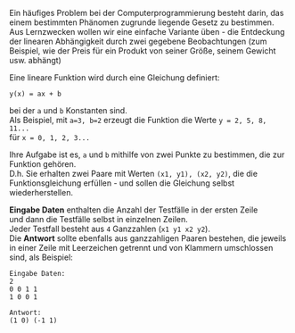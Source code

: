 <!-- #Eine lineare Funktion -->
Ein häufiges Problem bei der Computerprogrammierung besteht darin, das einem bestimmten Phänomen zugrunde liegende Gesetz zu bestimmen.
Aus Lernzwecken wollen wir eine einfache Variante üben - die Entdeckung der linearen Abhängigkeit durch zwei gegebene Beobachtungen (zum Beispiel, wie der Preis
für ein Produkt von seiner Größe, seinem Gewicht usw. abhängt)

Eine lineare Funktion wird durch eine Gleichung definiert:

    y(x) = ax + b

bei der `a` und `b` Konstanten sind.  
Als Beispiel, mit `a=3, b=2` erzeugt die Funktion die Werte `y = 2, 5, 8, 11...`  
für `x = 0, 1, 2, 3...`

Ihre Aufgabe ist es, `a` und `b` mithilfe von zwei Punkte zu bestimmen, die zur Funktion gehören.  
D.h. Sie erhalten zwei Paare mit Werten `(x1, y1), (x2, y2)`, die die Funktionsgleichung erfüllen - und sollen die Gleichung selbst wiederherstellen.

**Eingabe Daten** enthalten die Anzahl der Testfälle in der ersten Zeile  
und dann die Testfälle selbst in einzelnen Zeilen.  
Jeder Testfall besteht aus `4` Ganzzahlen (`x1 y1 x2 y2`).  
Die **Antwort** sollte ebenfalls aus ganzzahligen Paaren bestehen, die jeweils in einer Zeile mit Leerzeichen getrennt und von Klammern umschlossen sind, als Beispiel:

    Eingabe Daten:
    2
    0 0 1 1
    1 0 0 1
    
    Antwort:
    (1 0) (-1 1)

